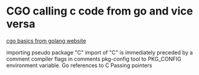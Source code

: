 # CGO calling c code from go and vice versa

[cgo basics from golang website](https://golang.org/cmd/cgo/)

importing pseudo package "C"
import of "C" is immediately preceded by a comment
compiler flags in comments 
pkg-config tool to PKG_CONFIG environment variable. 
Go references to C
Passing pointers 